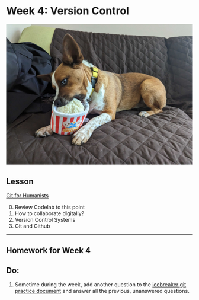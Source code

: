 # Week 4: Version Control

![Rocky!](assets/rocky_popcorn.jpg)

## Lesson

[Git for Humanists](https://shane-et-al.github.io/git_slab/)

0. Review Codelab to this point
1. How to collaborate digitally?
2. Version Control Systems
3. Git and Github

---
## Homework for Week 4

## Do:

1. Sometime during the week, add another question to the [icebreaker git practice document](https://github.com/scholarslab/gitpractice/blob/master/Praxis2023.md) and answer all the previous, unanswered questions.